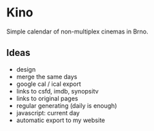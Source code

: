 # Kino

Simple calendar of non-multiplex cinemas in Brno.

## Ideas

- design
- merge the same days
- google cal / ical export
- links to csfd, imdb, synopsitv
- links to original pages
- regular generating (daily is enough)
- javascript: current day
- automatic export to my website